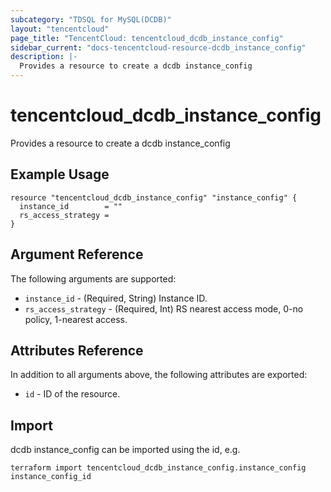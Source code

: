 ```yaml
---
subcategory: "TDSQL for MySQL(DCDB)"
layout: "tencentcloud"
page_title: "TencentCloud: tencentcloud_dcdb_instance_config"
sidebar_current: "docs-tencentcloud-resource-dcdb_instance_config"
description: |-
  Provides a resource to create a dcdb instance_config
---
```


# tencentcloud_dcdb_instance_config

Provides a resource to create a dcdb instance_config

## Example Usage

```hcl
resource "tencentcloud_dcdb_instance_config" "instance_config" {
  instance_id        = ""
  rs_access_strategy =
}
```

## Argument Reference

The following arguments are supported:

* `instance_id` - (Required, String) Instance ID.
* `rs_access_strategy` - (Required, Int) RS nearest access mode, 0-no policy, 1-nearest access.

## Attributes Reference

In addition to all arguments above, the following attributes are exported:

* `id` - ID of the resource.



## Import

dcdb instance_config can be imported using the id, e.g.

```
terraform import tencentcloud_dcdb_instance_config.instance_config instance_config_id
```

